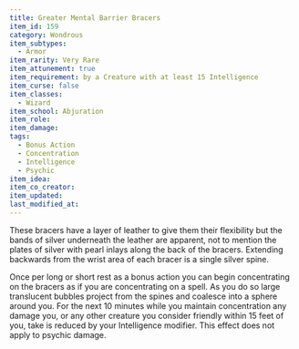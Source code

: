 ```yaml
---
title: Greater Mental Barrier Bracers
item_id: 159
category: Wondrous
item_subtypes:
  - Armor
item_rarity: Very Rare
item_attunement: true
item_requirement: by a Creature with at least 15 Intelligence
item_curse: false
item_classes:
  - Wizard
item_school: Abjuration
item_role:
item_damage:
tags:
  - Bonus Action
  - Concentration
  - Intelligence
  - Psychic
item_idea:
item_co_creator:
item_updated:
last_modified_at:
---
```


These bracers have a layer of leather to give them their flexibility but the bands of silver underneath the leather are apparent, not to mention the plates of silver with pearl inlays along the back of the bracers. Extending backwards from the wrist area of each bracer is a single silver spine.

Once per long or short rest as a bonus action you can begin concentrating on the bracers as if you are concentrating on a spell. As you do so large translucent bubbles project from the spines and coalesce into a sphere around you. For the next 10 minutes while you maintain concentration any damage you, or any other creature you consider friendly within 15 feet of you, take is reduced by your Intelligence modifier. This effect does not apply to psychic damage.
